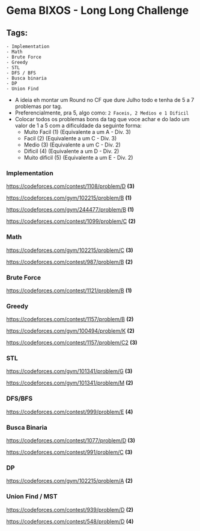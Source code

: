 # Gema BIXOS - Long Long Challenge

## Tags:
	- Implementation
	- Math
	- Brute Force
	- Greedy 
	- STL
	- DFS / BFS
	- Busca binaria
	- DP
	- Union Find

- A ideia eh montar um Round no CF que dure Julho todo e tenha de 5 a 7 problemas por tag.
- Preferencialmente, pra 5, algo como: `2 Faceis, 2 Medios e 1 Dificil`
- Colocar todos os problemas bons da tag que voce achar e do lado um valor de 1 a 5 com a dificuldade da seguinte forma:
	- Muito Facil	(1)	 (Equivalente a um A - Div. 3)
	- Facil 		(2)  (Equivalente a um C - Div. 3)
	- Medio 		(3)  (Equivalente a um C - Div. 2)
	- Dificil 		(4)  (Equivalente a um D - Div. 2)
	- Muito dificil (5)  (Equivalente a um E - Div. 2)

### Implementation
https://codeforces.com/contest/1108/problem/D **(3)**

https://codeforces.com/gym/102215/problem/B **(1)**

https://codeforces.com/gym/244477/problem/B **(1)**

https://codeforces.com/contest/1099/problem/C **(2)**

### Math
https://codeforces.com/gym/102215/problem/C **(3)**

https://codeforces.com/contest/987/problem/B **(2)**

### Brute Force
https://codeforces.com/contest/1121/problem/B **(1)**

### Greedy
https://codeforces.com/contest/1157/problem/B **(2)**

https://codeforces.com/gym/100494/problem/K **(2)**

https://codeforces.com/contest/1157/problem/C2 **(3)**

### STL
https://codeforces.com/gym/101341/problem/G **(3)**

https://codeforces.com/gym/101341/problem/M **(2)**

### DFS/BFS
https://codeforces.com/contest/999/problem/E **(4)**

### Busca Binaria
https://codeforces.com/contest/1077/problem/D **(3)**	

https://codeforces.com/contest/991/problem/C **(3)**

### DP
https://codeforces.com/gym/102215/problem/A **(2)**

### Union Find / MST
https://codeforces.com/contest/939/problem/D **(2)**

https://codeforces.com/contest/548/problem/D **(4)**
